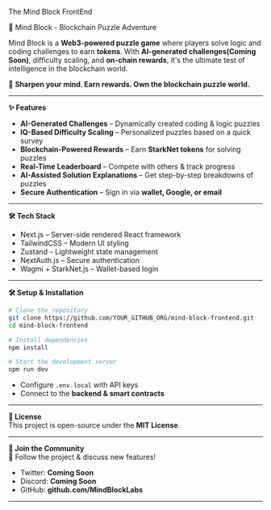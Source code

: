 The Mind Block FrontEnd

🧠 Mind Block - Blockchain Puzzle Adventure  

Mind Block is a **Web3-powered puzzle game** where players solve logic and coding challenges to earn **tokens**. With **AI-generated challenges(Coming Soon)**, difficulty scaling, and **on-chain rewards**, it's the ultimate test of intelligence in the blockchain world.  

🚀 **Sharpen your mind. Earn rewards. Own the blockchain puzzle world.**  

---

**✨ Features**  
- **AI-Generated Challenges** – Dynamically created coding & logic puzzles  
- **IQ-Based Difficulty Scaling** – Personalized puzzles based on a quick survey  
- **Blockchain-Powered Rewards** – Earn **StarkNet tokens** for solving puzzles  
- **Real-Time Leaderboard** – Compete with others & track progress  
- **AI-Assisted Solution Explanations** – Get step-by-step breakdowns of puzzles  
- **Secure Authentication** – Sign in via **wallet, Google, or email**  

---

**🛠 Tech Stack**    
- Next.js – Server-side rendered React framework  
- TailwindCSS – Modern UI styling  
- Zustand – Lightweight state management  
- NextAuth.js – Secure authentication  
- Wagmi + StarkNet.js – Wallet-based login  

---

**🛠 Setup & Installation**  
 
```bash
# Clone the repository
git clone https://github.com/YOUR_GITHUB_ORG/mind-block-frontend.git
cd mind-block-frontend

# Install dependencies
npm install

# Start the development server
npm run dev
```
- Configure `.env.local` with API keys  
- Connect to the **backend & smart contracts**  

---

**📜 License**  
This project is open-source under the **MIT License**.  

---

**📢 Join the Community**  
🚀 Follow the project & discuss new features!  

- Twitter: **Coming Soon**   
- Discord: **Coming Soon**  
- GitHub: **github.com/MindBlockLabs**  

---
```

